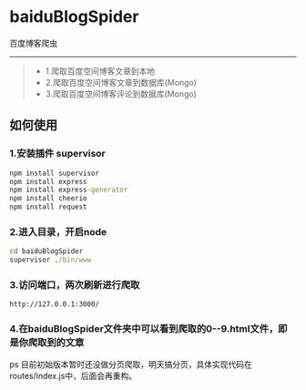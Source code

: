 # baiduBlogSpider
百度博客爬虫

---

> * 1.爬取百度空间博客文章到本地
> * 2.爬取百度空间博客文章到数据库(Mongo)
> * 3.爬取百度空间博客评论到数据库(Mongo)

## 如何使用

### 1.安装插件 supervisor
```bat
npm install supervisor
npm install express
npm install express-generator
npm install cheerio
npm install request
```
### 2.进入目录，开启node

```bat
cd baiduBlogSpider
supervisor ./bin/www
```

### 3.访问端口，两次刷新进行爬取
```
http://127.0.0.1:3000/
```

### 4.在baiduBlogSpider文件夹中可以看到爬取的0--9.html文件，即是你爬取到的文章

ps 目前初始版本暂时还没做分页爬取，明天搞分页，具体实现代码在 routes/index.js中，后面会再重构。
